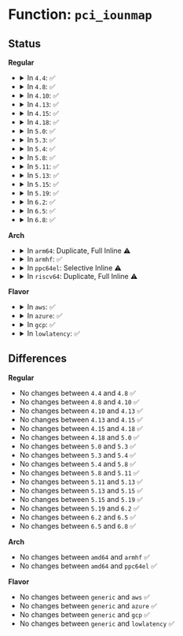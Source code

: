 # Function: <code>pci_iounmap</code>

## Status
<b>Regular</b>
<ul>
<li>
<details>
<summary>In <code>4.4</code>: ✅</summary>

```c
void pci_iounmap(struct pci_dev *dev, void *addr);
```

**Collision:** Unique Global

**Inline:** No

**Transformation:** False

**Instances:**

```
In lib/iomap.c (ffffffff814028c0)
Location: lib/iomap.c:247
Inline: False
Direct callers:
  - lib/devres.c:pcim_iomap_release
  - drivers/pci/quirks.c:disable_igfx_irq
  - drivers/virtio/virtio_pci_modern.c:del_vq
  - drivers/virtio/virtio_pci_modern.c:setup_vq
  - drivers/virtio/virtio_pci_modern.c:virtio_pci_modern_probe
  - drivers/virtio/virtio_pci_modern.c:virtio_pci_modern_probe
  - drivers/virtio/virtio_pci_modern.c:virtio_pci_modern_probe
  - drivers/virtio/virtio_pci_modern.c:virtio_pci_modern_remove
  - drivers/virtio/virtio_pci_modern.c:virtio_pci_modern_remove
  - drivers/virtio/virtio_pci_modern.c:virtio_pci_modern_remove
  - drivers/virtio/virtio_pci_modern.c:virtio_pci_modern_remove
  - drivers/virtio/virtio_pci_legacy.c:virtio_pci_legacy_remove
  - drivers/ata/ata_piix.c:piix_init_one
  - drivers/ata/ata_piix.c:piix_init_one
```
**Symbols:**

```
ffffffff814028c0-ffffffff814028f0: pci_iounmap (STB_GLOBAL)
```
</details>
</li>
<li>
<details>
<summary>In <code>4.8</code>: ✅</summary>

```c
void pci_iounmap(struct pci_dev *dev, void *addr);
```

**Collision:** Unique Global

**Inline:** No

**Transformation:** False

**Instances:**

```
In lib/iomap.c (ffffffff8144a5f0)
Location: lib/iomap.c:247
Inline: False
Direct callers:
  - lib/devres.c:pcim_iomap_release
  - drivers/pci/quirks.c:disable_igfx_irq
  - drivers/virtio/virtio_pci_modern.c:virtio_pci_modern_remove
  - drivers/virtio/virtio_pci_modern.c:virtio_pci_modern_remove
  - drivers/virtio/virtio_pci_modern.c:virtio_pci_modern_remove
  - drivers/virtio/virtio_pci_modern.c:virtio_pci_modern_remove
  - drivers/virtio/virtio_pci_modern.c:virtio_pci_modern_probe
  - drivers/virtio/virtio_pci_modern.c:virtio_pci_modern_probe
  - drivers/virtio/virtio_pci_modern.c:virtio_pci_modern_probe
  - drivers/virtio/virtio_pci_modern.c:del_vq
  - drivers/virtio/virtio_pci_modern.c:setup_vq
  - drivers/virtio/virtio_pci_legacy.c:virtio_pci_legacy_remove
  - drivers/ata/ata_piix.c:piix_init_one
  - drivers/ata/ata_piix.c:piix_init_one
```
**Symbols:**

```
ffffffff8144a5f0-ffffffff8144a620: pci_iounmap (STB_GLOBAL)
```
</details>
</li>
<li>
<details>
<summary>In <code>4.10</code>: ✅</summary>

```c
void pci_iounmap(struct pci_dev *dev, void *addr);
```

**Collision:** Unique Global

**Inline:** No

**Transformation:** False

**Instances:**

```
In lib/iomap.c (ffffffff81468fb0)
Location: lib/iomap.c:247
Inline: False
Direct callers:
  - lib/devres.c:pcim_iomap_release
  - drivers/pci/quirks.c:disable_igfx_irq
  - drivers/virtio/virtio_pci_modern.c:virtio_pci_modern_remove
  - drivers/virtio/virtio_pci_modern.c:virtio_pci_modern_remove
  - drivers/virtio/virtio_pci_modern.c:virtio_pci_modern_remove
  - drivers/virtio/virtio_pci_modern.c:virtio_pci_modern_remove
  - drivers/virtio/virtio_pci_modern.c:virtio_pci_modern_probe
  - drivers/virtio/virtio_pci_modern.c:virtio_pci_modern_probe
  - drivers/virtio/virtio_pci_modern.c:virtio_pci_modern_probe
  - drivers/virtio/virtio_pci_modern.c:del_vq
  - drivers/virtio/virtio_pci_modern.c:setup_vq
  - drivers/virtio/virtio_pci_legacy.c:virtio_pci_legacy_remove
  - drivers/ata/ata_piix.c:piix_init_one
  - drivers/ata/ata_piix.c:piix_init_one
```
**Symbols:**

```
ffffffff81468fb0-ffffffff81468fe0: pci_iounmap (STB_GLOBAL)
```
</details>
</li>
<li>
<details>
<summary>In <code>4.13</code>: ✅</summary>

```c
void pci_iounmap(struct pci_dev *dev, void *addr);
```

**Collision:** Unique Global

**Inline:** No

**Transformation:** False

**Instances:**

```
In lib/iomap.c (ffffffff8146e690)
Location: lib/iomap.c:247
Inline: False
Direct callers:
  - lib/devres.c:pcim_iomap_release
  - drivers/pci/quirks.c:disable_igfx_irq
  - drivers/virtio/virtio_pci_modern.c:virtio_pci_modern_remove
  - drivers/virtio/virtio_pci_modern.c:virtio_pci_modern_remove
  - drivers/virtio/virtio_pci_modern.c:virtio_pci_modern_remove
  - drivers/virtio/virtio_pci_modern.c:virtio_pci_modern_remove
  - drivers/virtio/virtio_pci_modern.c:virtio_pci_modern_probe
  - drivers/virtio/virtio_pci_modern.c:virtio_pci_modern_probe
  - drivers/virtio/virtio_pci_modern.c:virtio_pci_modern_probe
  - drivers/virtio/virtio_pci_modern.c:del_vq
  - drivers/virtio/virtio_pci_modern.c:setup_vq
  - drivers/virtio/virtio_pci_legacy.c:virtio_pci_legacy_remove
  - drivers/ata/ata_piix.c:piix_init_one
  - drivers/ata/ata_piix.c:piix_init_one
```
**Symbols:**

```
ffffffff8146e690-ffffffff8146e6c0: pci_iounmap (STB_GLOBAL)
```
</details>
</li>
<li>
<details>
<summary>In <code>4.15</code>: ✅</summary>

```c
void pci_iounmap(struct pci_dev *dev, void *addr);
```

**Collision:** Unique Global

**Inline:** No

**Transformation:** False

**Instances:**

```
In lib/iomap.c (ffffffff8149a9c0)
Location: lib/iomap.c:248
Inline: False
Direct callers:
  - lib/devres.c:pcim_iomap_release
  - drivers/pci/quirks.c:disable_igfx_irq
  - drivers/virtio/virtio_pci_modern.c:virtio_pci_modern_remove
  - drivers/virtio/virtio_pci_modern.c:virtio_pci_modern_remove
  - drivers/virtio/virtio_pci_modern.c:virtio_pci_modern_remove
  - drivers/virtio/virtio_pci_modern.c:virtio_pci_modern_remove
  - drivers/virtio/virtio_pci_modern.c:virtio_pci_modern_probe
  - drivers/virtio/virtio_pci_modern.c:virtio_pci_modern_probe
  - drivers/virtio/virtio_pci_modern.c:virtio_pci_modern_probe
  - drivers/virtio/virtio_pci_modern.c:del_vq
  - drivers/virtio/virtio_pci_modern.c:setup_vq
  - drivers/virtio/virtio_pci_legacy.c:virtio_pci_legacy_remove
  - drivers/ata/ata_piix.c:piix_init_one
  - drivers/ata/ata_piix.c:piix_init_one
```
**Symbols:**

```
ffffffff8149a9c0-ffffffff8149a9f0: pci_iounmap (STB_GLOBAL)
```
</details>
</li>
<li>
<details>
<summary>In <code>4.18</code>: ✅</summary>

```c
void pci_iounmap(struct pci_dev *dev, void *addr);
```

**Collision:** Unique Global

**Inline:** No

**Transformation:** False

**Instances:**

```
In lib/iomap.c (ffffffff814cfc70)
Location: lib/iomap.c:248
Inline: False
Direct callers:
  - lib/devres.c:pcim_iomap_release
  - drivers/pci/quirks.c:disable_igfx_irq
  - drivers/virtio/virtio_pci_modern.c:virtio_pci_modern_remove
  - drivers/virtio/virtio_pci_modern.c:virtio_pci_modern_remove
  - drivers/virtio/virtio_pci_modern.c:virtio_pci_modern_remove
  - drivers/virtio/virtio_pci_modern.c:virtio_pci_modern_remove
  - drivers/virtio/virtio_pci_modern.c:virtio_pci_modern_probe
  - drivers/virtio/virtio_pci_modern.c:virtio_pci_modern_probe
  - drivers/virtio/virtio_pci_modern.c:virtio_pci_modern_probe
  - drivers/virtio/virtio_pci_modern.c:del_vq
  - drivers/virtio/virtio_pci_modern.c:setup_vq
  - drivers/virtio/virtio_pci_legacy.c:virtio_pci_legacy_remove
  - drivers/tty/serial/8250/8250_pci.c:pci_oxsemi_tornado_init
  - drivers/tty/serial/8250/8250_pci.c:pci_endrun_init
  - drivers/ata/ata_piix.c:piix_init_one
  - drivers/ata/ata_piix.c:piix_init_one
  - drivers/i2c/busses/i2c-amd-pci-mp2.c:amd_mp2_pci_remove
```
**Symbols:**

```
ffffffff814cfc70-ffffffff814cfca0: pci_iounmap (STB_GLOBAL)
```
</details>
</li>
<li>
<details>
<summary>In <code>5.0</code>: ✅</summary>

```c
void pci_iounmap(struct pci_dev *dev, void *addr);
```

**Collision:** Unique Global

**Inline:** No

**Transformation:** False

**Instances:**

```
In lib/iomap.c (ffffffff814e4580)
Location: lib/iomap.c:248
Inline: False
Direct callers:
  - lib/devres.c:pcim_iomap_release
  - drivers/pci/quirks.c:disable_igfx_irq
  - drivers/virtio/virtio_pci_modern.c:virtio_pci_modern_remove
  - drivers/virtio/virtio_pci_modern.c:virtio_pci_modern_remove
  - drivers/virtio/virtio_pci_modern.c:virtio_pci_modern_remove
  - drivers/virtio/virtio_pci_modern.c:virtio_pci_modern_remove
  - drivers/virtio/virtio_pci_modern.c:virtio_pci_modern_probe
  - drivers/virtio/virtio_pci_modern.c:virtio_pci_modern_probe
  - drivers/virtio/virtio_pci_modern.c:virtio_pci_modern_probe
  - drivers/virtio/virtio_pci_modern.c:del_vq
  - drivers/virtio/virtio_pci_modern.c:setup_vq
  - drivers/virtio/virtio_pci_legacy.c:virtio_pci_legacy_remove
  - drivers/tty/serial/8250/8250_pci.c:pci_oxsemi_tornado_init
  - drivers/tty/serial/8250/8250_pci.c:pci_endrun_init
  - drivers/ata/ata_piix.c:piix_init_one
  - drivers/ata/ata_piix.c:piix_init_one
```
**Symbols:**

```
ffffffff814e4580-ffffffff814e45b0: pci_iounmap (STB_GLOBAL)
```
</details>
</li>
<li>
<details>
<summary>In <code>5.3</code>: ✅</summary>

```c
void pci_iounmap(struct pci_dev *dev, void *addr);
```

**Collision:** Unique Global

**Inline:** No

**Transformation:** False

**Instances:**

```
In lib/iomap.c (ffffffff81510f50)
Location: lib/iomap.c:380
Inline: False
Direct callers:
  - lib/devres.c:pcim_iomap_release
  - drivers/pci/quirks.c:quirk_switchtec_ntb_dma_alias
  - drivers/pci/quirks.c:disable_igfx_irq
  - drivers/virtio/virtio_pci_modern.c:virtio_pci_modern_remove
  - drivers/virtio/virtio_pci_modern.c:virtio_pci_modern_remove
  - drivers/virtio/virtio_pci_modern.c:virtio_pci_modern_remove
  - drivers/virtio/virtio_pci_modern.c:virtio_pci_modern_remove
  - drivers/virtio/virtio_pci_modern.c:virtio_pci_modern_probe
  - drivers/virtio/virtio_pci_modern.c:virtio_pci_modern_probe
  - drivers/virtio/virtio_pci_modern.c:virtio_pci_modern_probe
  - drivers/virtio/virtio_pci_modern.c:del_vq
  - drivers/virtio/virtio_pci_modern.c:setup_vq
  - drivers/virtio/virtio_pci_legacy.c:virtio_pci_legacy_remove
  - drivers/tty/serial/8250/8250_pci.c:pci_oxsemi_tornado_init
  - drivers/tty/serial/8250/8250_pci.c:pci_endrun_init
  - drivers/ata/ata_piix.c:piix_init_one
  - drivers/ata/ata_piix.c:piix_init_one
```
**Symbols:**

```
ffffffff81510f50-ffffffff81510f80: pci_iounmap (STB_GLOBAL)
```
</details>
</li>
<li>
<details>
<summary>In <code>5.4</code>: ✅</summary>

```c
void pci_iounmap(struct pci_dev *dev, void *addr);
```

**Collision:** Unique Global

**Inline:** No

**Transformation:** False

**Instances:**

```
In lib/iomap.c (ffffffff815319c0)
Location: lib/iomap.c:380
Inline: False
Direct callers:
  - lib/devres.c:pcim_iomap_release
  - drivers/pci/quirks.c:quirk_switchtec_ntb_dma_alias
  - drivers/pci/quirks.c:disable_igfx_irq
  - drivers/virtio/virtio_pci_modern.c:virtio_pci_modern_remove
  - drivers/virtio/virtio_pci_modern.c:virtio_pci_modern_remove
  - drivers/virtio/virtio_pci_modern.c:virtio_pci_modern_remove
  - drivers/virtio/virtio_pci_modern.c:virtio_pci_modern_remove
  - drivers/virtio/virtio_pci_modern.c:virtio_pci_modern_probe
  - drivers/virtio/virtio_pci_modern.c:virtio_pci_modern_probe
  - drivers/virtio/virtio_pci_modern.c:virtio_pci_modern_probe
  - drivers/virtio/virtio_pci_modern.c:del_vq
  - drivers/virtio/virtio_pci_modern.c:setup_vq
  - drivers/virtio/virtio_pci_legacy.c:virtio_pci_legacy_remove
  - drivers/tty/serial/8250/8250_pci.c:pci_oxsemi_tornado_init
  - drivers/tty/serial/8250/8250_pci.c:pci_endrun_init
  - drivers/ata/ata_piix.c:piix_init_one
  - drivers/ata/ata_piix.c:piix_init_one
  - drivers/vfio/pci/vfio_pci.c:vfio_pci_disable
```
**Symbols:**

```
ffffffff815319c0-ffffffff815319f0: pci_iounmap (STB_GLOBAL)
```
</details>
</li>
<li>
<details>
<summary>In <code>5.8</code>: ✅</summary>

```c
void pci_iounmap(struct pci_dev *dev, void *addr);
```

**Collision:** Unique Global

**Inline:** No

**Transformation:** False

**Instances:**

```
In lib/iomap.c (ffffffff81595710)
Location: lib/iomap.c:380
Inline: False
Direct callers:
  - lib/devres.c:pcim_iounmap
  - lib/devres.c:pcim_iomap_release
  - drivers/pci/quirks.c:quirk_switchtec_ntb_dma_alias
  - drivers/pci/quirks.c:disable_igfx_irq
  - drivers/virtio/virtio_pci_modern.c:virtio_pci_modern_remove
  - drivers/virtio/virtio_pci_modern.c:virtio_pci_modern_remove
  - drivers/virtio/virtio_pci_modern.c:virtio_pci_modern_remove
  - drivers/virtio/virtio_pci_modern.c:virtio_pci_modern_remove
  - drivers/virtio/virtio_pci_modern.c:virtio_pci_modern_probe
  - drivers/virtio/virtio_pci_modern.c:virtio_pci_modern_probe
  - drivers/virtio/virtio_pci_modern.c:virtio_pci_modern_probe
  - drivers/virtio/virtio_pci_modern.c:del_vq
  - drivers/virtio/virtio_pci_modern.c:setup_vq
  - drivers/virtio/virtio_pci_legacy.c:virtio_pci_legacy_remove
  - drivers/tty/serial/8250/8250_pci.c:pci_oxsemi_tornado_init
  - drivers/tty/serial/8250/8250_pci.c:pci_endrun_init
  - drivers/ata/ata_piix.c:piix_init_one
  - drivers/ata/ata_piix.c:piix_init_one
  - drivers/vfio/pci/vfio_pci.c:vfio_pci_disable
```
**Symbols:**

```
ffffffff81595710-ffffffff8159575c: pci_iounmap (STB_GLOBAL)
```
</details>
</li>
<li>
<details>
<summary>In <code>5.11</code>: ✅</summary>

```c
void pci_iounmap(struct pci_dev *dev, void *addr);
```

**Collision:** Unique Global

**Inline:** No

**Transformation:** False

**Instances:**

```
In lib/iomap.c (ffffffff815b11a0)
Location: lib/iomap.c:380
Inline: False
Direct callers:
  - lib/devres.c:pcim_iounmap
  - lib/devres.c:pcim_iomap_release
  - drivers/pci/quirks.c:quirk_switchtec_ntb_dma_alias
  - drivers/pci/quirks.c:disable_igfx_irq
  - drivers/virtio/virtio_pci_modern.c:virtio_pci_modern_remove
  - drivers/virtio/virtio_pci_modern.c:virtio_pci_modern_remove
  - drivers/virtio/virtio_pci_modern.c:virtio_pci_modern_remove
  - drivers/virtio/virtio_pci_modern.c:virtio_pci_modern_remove
  - drivers/virtio/virtio_pci_modern.c:virtio_pci_modern_probe
  - drivers/virtio/virtio_pci_modern.c:virtio_pci_modern_probe
  - drivers/virtio/virtio_pci_modern.c:virtio_pci_modern_probe
  - drivers/virtio/virtio_pci_modern.c:del_vq
  - drivers/virtio/virtio_pci_modern.c:setup_vq
  - drivers/virtio/virtio_pci_legacy.c:virtio_pci_legacy_remove
  - drivers/tty/serial/8250/8250_pci.c:pci_oxsemi_tornado_init
  - drivers/tty/serial/8250/8250_pci.c:pci_endrun_init
  - drivers/ata/ata_piix.c:piix_init_one
  - drivers/ata/ata_piix.c:piix_init_one
  - drivers/vfio/pci/vfio_pci.c:vfio_pci_disable
```
**Symbols:**

```
ffffffff815b11a0-ffffffff815b11ec: pci_iounmap (STB_GLOBAL)
```
</details>
</li>
<li>
<details>
<summary>In <code>5.13</code>: ✅</summary>

```c
void pci_iounmap(struct pci_dev *dev, void *addr);
```

**Collision:** Unique Global

**Inline:** No

**Transformation:** False

**Instances:**

```
In lib/iomap.c (ffffffff815bbfb0)
Location: lib/iomap.c:380
Inline: False
Direct callers:
  - lib/devres.c:pcim_iounmap
  - lib/devres.c:pcim_iomap_release
  - drivers/pci/quirks.c:quirk_switchtec_ntb_dma_alias
  - drivers/pci/quirks.c:disable_igfx_irq
  - drivers/virtio/virtio_pci_modern_dev.c:vp_modern_remove
  - drivers/virtio/virtio_pci_modern_dev.c:vp_modern_remove
  - drivers/virtio/virtio_pci_modern_dev.c:vp_modern_remove
  - drivers/virtio/virtio_pci_modern_dev.c:vp_modern_remove
  - drivers/virtio/virtio_pci_modern_dev.c:vp_modern_probe
  - drivers/virtio/virtio_pci_modern_dev.c:vp_modern_probe
  - drivers/virtio/virtio_pci_modern_dev.c:vp_modern_probe
  - drivers/virtio/virtio_pci_modern.c:del_vq
  - drivers/virtio/virtio_pci_modern.c:setup_vq
  - drivers/virtio/virtio_pci_legacy.c:virtio_pci_legacy_remove
  - drivers/tty/serial/8250/8250_pci.c:pci_oxsemi_tornado_init
  - drivers/tty/serial/8250/8250_pci.c:pci_endrun_init
  - drivers/ata/ata_piix.c:piix_init_one
  - drivers/ata/ata_piix.c:piix_init_one
  - drivers/vfio/pci/vfio_pci.c:vfio_pci_disable
```
**Symbols:**

```
ffffffff815bbfb0-ffffffff815bbffc: pci_iounmap (STB_GLOBAL)
```
</details>
</li>
<li>
<details>
<summary>In <code>5.15</code>: ✅</summary>

```c
void pci_iounmap(struct pci_dev *dev, void *addr);
```

**Collision:** Unique Global

**Inline:** No

**Transformation:** False

**Instances:**

```
In lib/iomap.c (ffffffff81622e00)
Location: lib/iomap.c:380
Inline: False
Direct callers:
  - lib/devres.c:pcim_iounmap
  - lib/devres.c:pcim_iomap_release
  - drivers/pci/quirks.c:quirk_switchtec_ntb_dma_alias
  - drivers/pci/quirks.c:disable_igfx_irq
  - drivers/virtio/virtio_pci_modern_dev.c:vp_modern_remove
  - drivers/virtio/virtio_pci_modern_dev.c:vp_modern_remove
  - drivers/virtio/virtio_pci_modern_dev.c:vp_modern_remove
  - drivers/virtio/virtio_pci_modern_dev.c:vp_modern_remove
  - drivers/virtio/virtio_pci_modern_dev.c:vp_modern_probe
  - drivers/virtio/virtio_pci_modern_dev.c:vp_modern_probe
  - drivers/virtio/virtio_pci_modern_dev.c:vp_modern_probe
  - drivers/virtio/virtio_pci_modern.c:del_vq
  - drivers/virtio/virtio_pci_modern.c:setup_vq
  - drivers/virtio/virtio_pci_legacy.c:virtio_pci_legacy_remove
  - drivers/tty/serial/8250/8250_pci.c:pci_oxsemi_tornado_init
  - drivers/tty/serial/8250/8250_pci.c:pci_endrun_init
  - drivers/ata/ata_piix.c:piix_init_one
  - drivers/ata/ata_piix.c:piix_init_one
  - drivers/vfio/pci/vfio_pci_core.c:vfio_pci_core_disable
```
**Symbols:**

```
ffffffff81622e00-ffffffff81622e4c: pci_iounmap (STB_GLOBAL)
```
</details>
</li>
<li>
<details>
<summary>In <code>5.19</code>: ✅</summary>

```c
void pci_iounmap(struct pci_dev *dev, void *addr);
```

**Collision:** Unique Global

**Inline:** No

**Transformation:** False

**Instances:**

```
In lib/iomap.c (ffffffff816f2d70)
Location: lib/iomap.c:380
Inline: False
Direct callers:
  - lib/devres.c:pcim_iounmap
  - lib/devres.c:pcim_iomap_release
  - drivers/pci/quirks.c:quirk_switchtec_ntb_dma_alias
  - drivers/pci/quirks.c:reset_hinic_vf_dev
  - drivers/pci/quirks.c:reset_hinic_vf_dev
  - drivers/pci/quirks.c:nvme_disable_and_flr
  - drivers/pci/quirks.c:reset_ivb_igd
  - drivers/virtio/virtio_pci_modern_dev.c:vp_modern_remove
  - drivers/virtio/virtio_pci_modern_dev.c:vp_modern_remove
  - drivers/virtio/virtio_pci_modern_dev.c:vp_modern_remove
  - drivers/virtio/virtio_pci_modern_dev.c:vp_modern_remove
  - drivers/virtio/virtio_pci_modern_dev.c:vp_modern_probe
  - drivers/virtio/virtio_pci_modern_dev.c:vp_modern_probe
  - drivers/virtio/virtio_pci_modern_dev.c:vp_modern_probe
  - drivers/virtio/virtio_pci_legacy_dev.c:vp_legacy_remove
  - drivers/virtio/virtio_pci_modern.c:del_vq
  - drivers/virtio/virtio_pci_modern.c:setup_vq
  - drivers/ata/ata_piix.c:piix_init_one
  - drivers/ata/ata_piix.c:piix_init_one
  - drivers/ata/ata_piix.c:piix_init_one
  - drivers/vfio/pci/vfio_pci_core.c:vfio_pci_core_disable
```
**Symbols:**

```
ffffffff816f2d70-ffffffff816f2de0: pci_iounmap (STB_GLOBAL)
```
</details>
</li>
<li>
<details>
<summary>In <code>6.2</code>: ✅</summary>

```c
void pci_iounmap(struct pci_dev *dev, void *addr);
```

**Collision:** Unique Global

**Inline:** No

**Transformation:** False

**Instances:**

```
In lib/iomap.c (ffffffff817e4c10)
Location: lib/iomap.c:424
Inline: False
Direct callers:
  - lib/devres.c:pcim_iounmap
  - lib/devres.c:pcim_iomap_release
  - drivers/pci/quirks.c:reset_hinic_vf_dev
  - drivers/pci/quirks.c:reset_hinic_vf_dev
  - drivers/pci/quirks.c:nvme_disable_and_flr
  - drivers/pci/quirks.c:reset_ivb_igd
  - drivers/virtio/virtio_pci_modern_dev.c:vp_modern_remove
  - drivers/virtio/virtio_pci_modern_dev.c:vp_modern_remove
  - drivers/virtio/virtio_pci_modern_dev.c:vp_modern_remove
  - drivers/virtio/virtio_pci_modern_dev.c:vp_modern_remove
  - drivers/virtio/virtio_pci_modern_dev.c:vp_modern_probe
  - drivers/virtio/virtio_pci_modern_dev.c:vp_modern_probe
  - drivers/virtio/virtio_pci_modern_dev.c:vp_modern_probe
  - drivers/virtio/virtio_pci_legacy_dev.c:vp_legacy_remove
  - drivers/virtio/virtio_pci_modern.c:del_vq
  - drivers/ata/ata_piix.c:piix_init_one
  - drivers/ata/ata_piix.c:piix_init_one
  - drivers/ata/ata_piix.c:piix_init_one
```
**Symbols:**

```
ffffffff817e4c10-ffffffff817e4c80: pci_iounmap (STB_GLOBAL)
```
</details>
</li>
<li>
<details>
<summary>In <code>6.5</code>: ✅</summary>

```c
void pci_iounmap(struct pci_dev *dev, void *addr);
```

**Collision:** Unique Global

**Inline:** No

**Transformation:** False

**Instances:**

```
In lib/iomap.c (ffffffff81824c50)
Location: lib/iomap.c:424
Inline: False
Direct callers:
  - lib/devres.c:pcim_iounmap
  - lib/devres.c:pcim_iomap_release
  - drivers/pci/quirks.c:reset_hinic_vf_dev
  - drivers/pci/quirks.c:reset_hinic_vf_dev
  - drivers/pci/quirks.c:nvme_disable_and_flr
  - drivers/pci/quirks.c:reset_ivb_igd
  - drivers/virtio/virtio_pci_modern_dev.c:vp_modern_remove
  - drivers/virtio/virtio_pci_modern_dev.c:vp_modern_remove
  - drivers/virtio/virtio_pci_modern_dev.c:vp_modern_remove
  - drivers/virtio/virtio_pci_modern_dev.c:vp_modern_remove
  - drivers/virtio/virtio_pci_modern_dev.c:vp_modern_probe
  - drivers/virtio/virtio_pci_modern_dev.c:vp_modern_probe
  - drivers/virtio/virtio_pci_modern_dev.c:vp_modern_probe
  - drivers/virtio/virtio_pci_legacy_dev.c:vp_legacy_remove
  - drivers/virtio/virtio_pci_modern.c:del_vq
  - drivers/ata/ata_piix.c:piix_init_one
  - drivers/ata/ata_piix.c:piix_init_one
  - drivers/ata/ata_piix.c:piix_init_one
```
**Symbols:**

```
ffffffff81824c50-ffffffff81824cc0: pci_iounmap (STB_GLOBAL)
```
</details>
</li>
<li>
<details>
<summary>In <code>6.8</code>: ✅</summary>

```c
void pci_iounmap(struct pci_dev *dev, void *addr);
```

**Collision:** Unique Global

**Inline:** No

**Transformation:** False

**Instances:**

```
In lib/iomap.c (ffffffff81876660)
Location: lib/iomap.c:424
Inline: False
Direct callers:
  - lib/devres.c:pcim_iounmap
  - lib/devres.c:pcim_iomap_release
  - drivers/pci/quirks.c:reset_hinic_vf_dev
  - drivers/pci/quirks.c:reset_hinic_vf_dev
  - drivers/pci/quirks.c:nvme_disable_and_flr
  - drivers/pci/quirks.c:reset_ivb_igd
  - drivers/virtio/virtio_pci_modern_dev.c:vp_modern_remove
  - drivers/virtio/virtio_pci_modern_dev.c:vp_modern_remove
  - drivers/virtio/virtio_pci_modern_dev.c:vp_modern_remove
  - drivers/virtio/virtio_pci_modern_dev.c:vp_modern_remove
  - drivers/virtio/virtio_pci_modern_dev.c:vp_modern_probe
  - drivers/virtio/virtio_pci_modern_dev.c:vp_modern_probe
  - drivers/virtio/virtio_pci_modern_dev.c:vp_modern_probe
  - drivers/virtio/virtio_pci_legacy_dev.c:vp_legacy_remove
  - drivers/virtio/virtio_pci_modern.c:del_vq
  - drivers/ata/ata_piix.c:piix_init_one
  - drivers/ata/ata_piix.c:piix_init_one
  - drivers/ata/ata_piix.c:piix_init_one
```
**Symbols:**

```
ffffffff81876660-ffffffff818766d0: pci_iounmap (STB_GLOBAL)
```
</details>
</li>
</ul>
<b>Arch</b>
<ul>
<li>
<details>
<summary>In <code>arm64</code>: Duplicate, Full Inline ⚠️</summary>

**Collision:** Static Duplication

**Inline:** Full

**Transformation:** False

**Instances:**

```
In lib/devres.c (0)
Location: include/asm-generic/io.h:896
Inline: True
```
```
In drivers/pci/quirks.c (0)
Location: include/asm-generic/io.h:896
Inline: True
```
```
In drivers/virtio/virtio_pci_modern.c (0)
Location: include/asm-generic/io.h:896
Inline: True
```
```
In drivers/virtio/virtio_pci_legacy.c (0)
Location: include/asm-generic/io.h:896
Inline: True
```
```
In drivers/tty/serial/8250/8250_pci.c (0)
Location: include/asm-generic/io.h:896
Inline: True
```
</details>
</li>
<li>
<details>
<summary>In <code>armhf</code>: ✅</summary>

```c
void pci_iounmap(struct pci_dev *dev, void *addr);
```

**Collision:** Unique Global

**Inline:** No

**Transformation:** False

**Instances:**

```
In arch/arm/mm/iomap.c (c031ac50)
Location: arch/arm/mm/iomap.c:36
Inline: False
Direct callers:
  - lib/devres.c:pcim_iomap_release
  - drivers/pci/quirks.c:quirk_switchtec_ntb_dma_alias
  - drivers/pci/quirks.c:disable_igfx_irq
  - drivers/virtio/virtio_pci_modern.c:virtio_pci_modern_remove
  - drivers/virtio/virtio_pci_modern.c:virtio_pci_modern_remove
  - drivers/virtio/virtio_pci_modern.c:virtio_pci_modern_remove
  - drivers/virtio/virtio_pci_modern.c:virtio_pci_modern_remove
  - drivers/virtio/virtio_pci_modern.c:virtio_pci_modern_probe
  - drivers/virtio/virtio_pci_modern.c:virtio_pci_modern_probe
  - drivers/virtio/virtio_pci_modern.c:virtio_pci_modern_probe
  - drivers/virtio/virtio_pci_modern.c:del_vq
  - drivers/virtio/virtio_pci_modern.c:setup_vq
  - drivers/virtio/virtio_pci_legacy.c:virtio_pci_legacy_remove
  - drivers/tty/serial/8250/8250_pci.c:pci_oxsemi_tornado_init
  - drivers/tty/serial/8250/8250_pci.c:pci_endrun_init
```
**Symbols:**

```
c031ac50-c031aca4: pci_iounmap (STB_GLOBAL)
```
</details>
</li>
<li>
<details>
<summary>In <code>ppc64el</code>: Selective Inline ⚠️</summary>

```c
void pci_iounmap(struct pci_dev *dev, void *addr);
```

**Collision:** Unique Global

**Inline:** Selective

**Transformation:** False

**Instances:**

```
In lib/iomap.c (c0000000007e4fa0)
Location: lib/iomap.c:380
Inline: True
Direct callers:
  - lib/devres.c:pcim_iounmap
  - lib/devres.c:pcim_iomap_release
  - drivers/pci/quirks.c:quirk_switchtec_ntb_dma_alias
  - drivers/pci/quirks.c:disable_igfx_irq
  - drivers/virtio/virtio_pci_modern.c:virtio_pci_modern_remove
  - drivers/virtio/virtio_pci_modern.c:virtio_pci_modern_remove
  - drivers/virtio/virtio_pci_modern.c:virtio_pci_modern_remove
  - drivers/virtio/virtio_pci_modern.c:virtio_pci_modern_remove
  - drivers/virtio/virtio_pci_modern.c:virtio_pci_modern_probe
  - drivers/virtio/virtio_pci_modern.c:virtio_pci_modern_probe
  - drivers/virtio/virtio_pci_modern.c:virtio_pci_modern_probe
  - drivers/virtio/virtio_pci_modern.c:del_vq
  - drivers/virtio/virtio_pci_modern.c:setup_vq
  - drivers/virtio/virtio_pci_legacy.c:virtio_pci_legacy_remove
  - drivers/tty/serial/8250/8250_pci.c:pci_oxsemi_tornado_init
  - drivers/tty/serial/8250/8250_pci.c:pci_endrun_init
  - drivers/vfio/pci/vfio_pci.c:vfio_pci_disable
```
**Symbols:**

```
c0000000007e4fa0-c0000000007e4ff8: pci_iounmap (STB_GLOBAL)
```
</details>
</li>
<li>
<details>
<summary>In <code>riscv64</code>: Duplicate, Full Inline ⚠️</summary>

**Collision:** Static Duplication

**Inline:** Full

**Transformation:** False

**Instances:**

```
In lib/devres.c (0)
Location: include/asm-generic/io.h:896
Inline: True
```
```
In drivers/pci/quirks.c (0)
Location: include/asm-generic/io.h:896
Inline: True
```
```
In drivers/virtio/virtio_pci_modern.c (0)
Location: include/asm-generic/io.h:896
Inline: True
```
```
In drivers/virtio/virtio_pci_legacy.c (0)
Location: include/asm-generic/io.h:896
Inline: True
```
```
In drivers/tty/serial/8250/8250_pci.c (0)
Location: include/asm-generic/io.h:896
Inline: True
```
</details>
</li>
</ul>
<b>Flavor</b>
<ul>
<li>
<details>
<summary>In <code>aws</code>: ✅</summary>

```c
void pci_iounmap(struct pci_dev *dev, void *addr);
```

**Collision:** Unique Global

**Inline:** No

**Transformation:** False

**Instances:**

```
In lib/iomap.c (ffffffff81529fa0)
Location: lib/iomap.c:380
Inline: False
Direct callers:
  - lib/devres.c:pcim_iomap_release
  - drivers/pci/quirks.c:quirk_switchtec_ntb_dma_alias
  - drivers/pci/quirks.c:disable_igfx_irq
  - drivers/virtio/virtio_pci_modern.c:virtio_pci_modern_remove
  - drivers/virtio/virtio_pci_modern.c:virtio_pci_modern_remove
  - drivers/virtio/virtio_pci_modern.c:virtio_pci_modern_remove
  - drivers/virtio/virtio_pci_modern.c:virtio_pci_modern_remove
  - drivers/virtio/virtio_pci_modern.c:virtio_pci_modern_probe
  - drivers/virtio/virtio_pci_modern.c:virtio_pci_modern_probe
  - drivers/virtio/virtio_pci_modern.c:virtio_pci_modern_probe
  - drivers/virtio/virtio_pci_modern.c:del_vq
  - drivers/virtio/virtio_pci_modern.c:setup_vq
  - drivers/virtio/virtio_pci_legacy.c:virtio_pci_legacy_remove
  - drivers/tty/serial/8250/8250_pci.c:pci_oxsemi_tornado_init
  - drivers/tty/serial/8250/8250_pci.c:pci_endrun_init
  - drivers/ata/ata_piix.c:piix_init_one
  - drivers/ata/ata_piix.c:piix_init_one
```
**Symbols:**

```
ffffffff81529fa0-ffffffff81529fd0: pci_iounmap (STB_GLOBAL)
```
</details>
</li>
<li>
<details>
<summary>In <code>azure</code>: ✅</summary>

```c
void pci_iounmap(struct pci_dev *dev, void *addr);
```

**Collision:** Unique Global

**Inline:** No

**Transformation:** False

**Instances:**

```
In lib/iomap.c (ffffffff8151a280)
Location: lib/iomap.c:380
Inline: False
Direct callers:
  - lib/devres.c:pcim_iomap_release
  - drivers/pci/quirks.c:quirk_switchtec_ntb_dma_alias
  - drivers/pci/quirks.c:disable_igfx_irq
  - drivers/virtio/virtio_pci_modern.c:virtio_pci_modern_remove
  - drivers/virtio/virtio_pci_modern.c:virtio_pci_modern_remove
  - drivers/virtio/virtio_pci_modern.c:virtio_pci_modern_remove
  - drivers/virtio/virtio_pci_modern.c:virtio_pci_modern_remove
  - drivers/virtio/virtio_pci_modern.c:virtio_pci_modern_probe
  - drivers/virtio/virtio_pci_modern.c:virtio_pci_modern_probe
  - drivers/virtio/virtio_pci_modern.c:virtio_pci_modern_probe
  - drivers/virtio/virtio_pci_modern.c:del_vq
  - drivers/virtio/virtio_pci_modern.c:setup_vq
  - drivers/virtio/virtio_pci_legacy.c:virtio_pci_legacy_remove
  - drivers/tty/serial/8250/8250_pci.c:pci_oxsemi_tornado_init
  - drivers/tty/serial/8250/8250_pci.c:pci_endrun_init
  - drivers/ata/ata_piix.c:piix_init_one
  - drivers/ata/ata_piix.c:piix_init_one
  - drivers/vfio/pci/vfio_pci.c:vfio_pci_disable
```
**Symbols:**

```
ffffffff8151a280-ffffffff8151a2b0: pci_iounmap (STB_GLOBAL)
```
</details>
</li>
<li>
<details>
<summary>In <code>gcp</code>: ✅</summary>

```c
void pci_iounmap(struct pci_dev *dev, void *addr);
```

**Collision:** Unique Global

**Inline:** No

**Transformation:** False

**Instances:**

```
In lib/iomap.c (ffffffff81526030)
Location: lib/iomap.c:380
Inline: False
Direct callers:
  - lib/devres.c:pcim_iomap_release
  - drivers/pci/quirks.c:quirk_switchtec_ntb_dma_alias
  - drivers/pci/quirks.c:disable_igfx_irq
  - drivers/virtio/virtio_pci_modern.c:virtio_pci_modern_remove
  - drivers/virtio/virtio_pci_modern.c:virtio_pci_modern_remove
  - drivers/virtio/virtio_pci_modern.c:virtio_pci_modern_remove
  - drivers/virtio/virtio_pci_modern.c:virtio_pci_modern_remove
  - drivers/virtio/virtio_pci_modern.c:virtio_pci_modern_probe
  - drivers/virtio/virtio_pci_modern.c:virtio_pci_modern_probe
  - drivers/virtio/virtio_pci_modern.c:virtio_pci_modern_probe
  - drivers/virtio/virtio_pci_modern.c:del_vq
  - drivers/virtio/virtio_pci_modern.c:setup_vq
  - drivers/virtio/virtio_pci_legacy.c:virtio_pci_legacy_remove
  - drivers/tty/serial/8250/8250_pci.c:pci_oxsemi_tornado_init
  - drivers/tty/serial/8250/8250_pci.c:pci_endrun_init
  - drivers/ata/ata_piix.c:piix_init_one
  - drivers/ata/ata_piix.c:piix_init_one
  - drivers/vfio/pci/vfio_pci.c:vfio_pci_disable
```
**Symbols:**

```
ffffffff81526030-ffffffff81526060: pci_iounmap (STB_GLOBAL)
```
</details>
</li>
<li>
<details>
<summary>In <code>lowlatency</code>: ✅</summary>

```c
void pci_iounmap(struct pci_dev *dev, void *addr);
```

**Collision:** Unique Global

**Inline:** No

**Transformation:** False

**Instances:**

```
In lib/iomap.c (ffffffff8153f9b0)
Location: lib/iomap.c:380
Inline: False
Direct callers:
  - lib/devres.c:pcim_iomap_release
  - drivers/pci/quirks.c:quirk_switchtec_ntb_dma_alias
  - drivers/pci/quirks.c:disable_igfx_irq
  - drivers/virtio/virtio_pci_modern.c:virtio_pci_modern_remove
  - drivers/virtio/virtio_pci_modern.c:virtio_pci_modern_remove
  - drivers/virtio/virtio_pci_modern.c:virtio_pci_modern_remove
  - drivers/virtio/virtio_pci_modern.c:virtio_pci_modern_remove
  - drivers/virtio/virtio_pci_modern.c:virtio_pci_modern_probe
  - drivers/virtio/virtio_pci_modern.c:virtio_pci_modern_probe
  - drivers/virtio/virtio_pci_modern.c:virtio_pci_modern_probe
  - drivers/virtio/virtio_pci_modern.c:del_vq
  - drivers/virtio/virtio_pci_modern.c:setup_vq
  - drivers/virtio/virtio_pci_legacy.c:virtio_pci_legacy_remove
  - drivers/tty/serial/8250/8250_pci.c:pci_oxsemi_tornado_init
  - drivers/tty/serial/8250/8250_pci.c:pci_endrun_init
  - drivers/ata/ata_piix.c:piix_init_one
  - drivers/ata/ata_piix.c:piix_init_one
  - drivers/vfio/pci/vfio_pci.c:vfio_pci_disable
```
**Symbols:**

```
ffffffff8153f9b0-ffffffff8153f9e0: pci_iounmap (STB_GLOBAL)
```
</details>
</li>
</ul>

## Differences
<b>Regular</b>
<ul>
<li>
No changes between <code>4.4</code> and <code>4.8</code> ✅
</li>
<li>
No changes between <code>4.8</code> and <code>4.10</code> ✅
</li>
<li>
No changes between <code>4.10</code> and <code>4.13</code> ✅
</li>
<li>
No changes between <code>4.13</code> and <code>4.15</code> ✅
</li>
<li>
No changes between <code>4.15</code> and <code>4.18</code> ✅
</li>
<li>
No changes between <code>4.18</code> and <code>5.0</code> ✅
</li>
<li>
No changes between <code>5.0</code> and <code>5.3</code> ✅
</li>
<li>
No changes between <code>5.3</code> and <code>5.4</code> ✅
</li>
<li>
No changes between <code>5.4</code> and <code>5.8</code> ✅
</li>
<li>
No changes between <code>5.8</code> and <code>5.11</code> ✅
</li>
<li>
No changes between <code>5.11</code> and <code>5.13</code> ✅
</li>
<li>
No changes between <code>5.13</code> and <code>5.15</code> ✅
</li>
<li>
No changes between <code>5.15</code> and <code>5.19</code> ✅
</li>
<li>
No changes between <code>5.19</code> and <code>6.2</code> ✅
</li>
<li>
No changes between <code>6.2</code> and <code>6.5</code> ✅
</li>
<li>
No changes between <code>6.5</code> and <code>6.8</code> ✅
</li>
</ul>
<b>Arch</b>
<ul>
<li>
No changes between <code>amd64</code> and <code>armhf</code> ✅
</li>
<li>
No changes between <code>amd64</code> and <code>ppc64el</code> ✅
</li>
</ul>
<b>Flavor</b>
<ul>
<li>
No changes between <code>generic</code> and <code>aws</code> ✅
</li>
<li>
No changes between <code>generic</code> and <code>azure</code> ✅
</li>
<li>
No changes between <code>generic</code> and <code>gcp</code> ✅
</li>
<li>
No changes between <code>generic</code> and <code>lowlatency</code> ✅
</li>
</ul>
